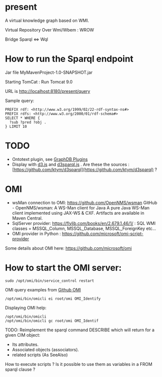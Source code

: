 # present

A virtual knowledge graph based on WMI.

Virtual Repository Over Wmi/Wbem : WROW

Bridge Sparql <=> Wql

# How to run the Sparql endpoint
Jar file MyMavenProject-1.0-SNAPSHOT.jar

Starting TomCat : Run Tomcat 9.0

URL is [http://localhost:8180/present/query](http://localhost:8180/present/query)

Sample query:
```
PREFIX rdf: <http://www.w3.org/1999/02/22-rdf-syntax-ns#>
PREFIX rdfs: <http://www.w3.org/2000/01/rdf-schema#>
SELECT * WHERE {
  ?sub ?pred ?obj .
} LIMIT 10
```

# TODO
* Ontotext plugin, see [GraphDB Plugins](https://graphdb.ontotext.com/documentation/10.0/plug-ins.html)
* Display with [d3.js](d3.js) and [d3sparql.js](http://biohackathon.org/d3sparql/) . Are these the sources : [https://github.com/ktym/d3sparql](https://github.com/ktym/d3sparql) ?

# OMI
* wsMan connection to OMI: https://github.com/OpenNMS/wsman GitHub - OpenNMS/wsman: A WS-Man client for Java A pure Java WS-Man client implemented using JAX-WS & CXF. Artifacts are available in Maven Central.
* SqlServer provider: https://flylib.com/books/en/2.679.1.46/1/ : SQL WMI classes = MSSQL_Column, MSSQL_Database, MSSQL_ForeignKey etc...
* OMI provider in Python : https://github.com/microsoft/omi-script-provider

Some details about OMI here: https://github.com/microsoft/omi

# How to start the OMI server:


```
sudo /opt/omi/bin/service_control restart
```
OMI query examples from [Github OMI](https://github.com/microsoft/omi)

```
/opt/omi/bin/omicli ei root/omi OMI_Identify
```

Displaying OMI help:

```
/opt/omi/bin/omicli
/opt/omi/bin/omicli gc root/omi OMI_Identif
```

TODO:
Reimplement the sparql command DESCRIBE which will return for a given CIM object:
- Its attributes.
- Associated objects (associators).
- related scripts (As SeeAlso)

How to execute scripts ? Is it possible to use them as variables in a FROM sparql clause ?